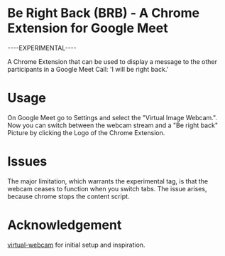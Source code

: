 # Be Right Back (BRB) - A Chrome Extension for Google Meet

----EXPERIMENTAL----

A Chrome Extension that can be used to display a message to the other participants in a Google Meet Call: 'I will be right back.'

# Usage
On Google Meet go to Settings and select the "Virtual Image Webcam.". Now you can switch between the webcam stream and a "Be right back" Picture by clicking the Logo of the Chrome Extension. 


# Issues
The major limitation, which warrants the experimental tag, is that the webcam ceases to function when you switch tabs. The issue arises, because chrome stops the content script.


# Acknowledgement

[virtual-webcam](https://github.com/spite/virtual-webcam) for initial setup and inspiration.
